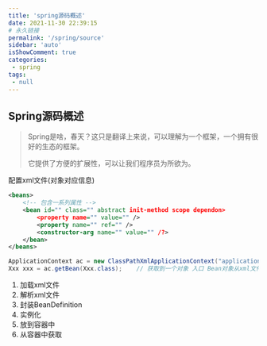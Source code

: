 ```yaml
---
title: 'spring源码概述'
date: 2021-11-30 22:39:15
# 永久链接
permalink: '/spring/source'
sidebar: 'auto'
isShowComment: true
categories:
 - spring
tags:
 - null
---
```




## Spring源码概述

>   Spring是啥，春天？这只是翻译上来说，可以理解为一个框架，一个拥有很好的生态的框架。
>
>   它提供了方便的扩展性，可以让我们程序员为所欲为。







配置xml文件(对象对应信息)

```xml
<beans>
    <!-- 包含一系列属性 -->
	<bean id="" class="" abstract init-method scope dependon>
    	<property name="" value="" />
        <property name="" ref="" />
        <constructor-arg name="" value="" /?>
    </bean>
</beans>
```

```java
ApplicationContext ac = new ClassPathXmlApplicationContext("applicationContext.xml");
Xxx xxx = ac.getBean(Xxx.class);	// 获取到一个对象 入口 Bean对象从xml文件来
```

1.   加载xml文件
2.   解析xml文件
3.   封装BeanDefinition
4.   实例化
5.   放到容器中
6.   从容器中获取